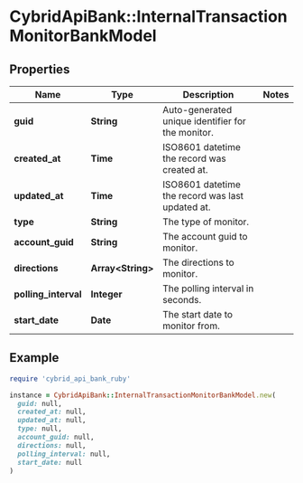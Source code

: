 # CybridApiBank::InternalTransactionMonitorBankModel

## Properties

| Name | Type | Description | Notes |
| ---- | ---- | ----------- | ----- |
| **guid** | **String** | Auto-generated unique identifier for the monitor. |  |
| **created_at** | **Time** | ISO8601 datetime the record was created at. |  |
| **updated_at** | **Time** | ISO8601 datetime the record was last updated at. |  |
| **type** | **String** | The type of monitor. |  |
| **account_guid** | **String** | The account guid to monitor. |  |
| **directions** | **Array&lt;String&gt;** | The directions to monitor. |  |
| **polling_interval** | **Integer** | The polling interval in seconds. |  |
| **start_date** | **Date** | The start date to monitor from. |  |

## Example

```ruby
require 'cybrid_api_bank_ruby'

instance = CybridApiBank::InternalTransactionMonitorBankModel.new(
  guid: null,
  created_at: null,
  updated_at: null,
  type: null,
  account_guid: null,
  directions: null,
  polling_interval: null,
  start_date: null
)
```

